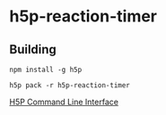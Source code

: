 # h5p-reaction-timer

## Building
```
npm install -g h5p

h5p pack -r h5p-reaction-timer
```
[H5P Command Line Interface](https://www.npmjs.com/package/h5p)